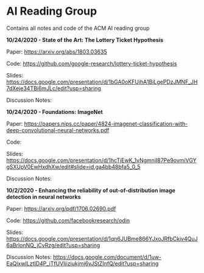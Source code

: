 # AI Reading Group
Contains all notes and code of the ACM AI reading group

**10/24/2020 - State of the Art: The Lottery Ticket Hypothesis**

Paper: https://arxiv.org/abs/1803.03635

Code: https://github.com/google-research/lottery-ticket-hypothesis

Slides: https://docs.google.com/presentation/d/1bGA0oKFUihA1BiLgePDzJMNF_JH7dXeje34TBi6mJLc/edit?usp=sharing

Discussion Notes:

**10/24/2020 - Foundations: ImageNet**

Paper: https://papers.nips.cc/paper/4824-imagenet-classification-with-deep-convolutional-neural-networks.pdf

Code:

Slides: https://docs.google.com/presentation/d/1hcTjEwK_1vNgmnjI87Pe9ovmiVGYgSXUpV0EwHxdhXw/edit#slide=id.ga4bb48bfa5_0_5

Discussion Notes:

**10/2/2020 - Enhancing the reliability of out-of-distribution image detection in neural networks**

Paper: https://arxiv.org/pdf/1706.02690.pdf

Code: https://github.com/facebookresearch/odin

Slides: https://docs.google.com/presentation/d/1qn6JUBme866YJxoJRfbCkiv4QuJ6aBrlonNQ_jCvRzg/edit?usp=sharing

Discussion Notes: https://docs.google.com/document/d/1uw-EaQixwILztID4P_iTfUVIiiziukjmj6vJStZInfQ/edit?usp=sharing
